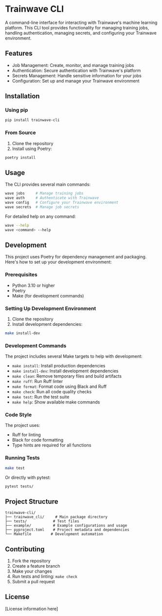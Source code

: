 # Trainwave CLI

A command-line interface for interacting with Trainwave's machine learning platform. This CLI tool provides functionality for managing training jobs, handling authentication, managing secrets, and configuring your Trainwave environment.

## Features

- Job Management: Create, monitor, and manage training jobs
- Authentication: Secure authentication with Trainwave's platform
- Secrets Management: Handle sensitive information for your jobs
- Configuration: Set up and manage your Trainwave environment

## Installation

### Using pip

```bash
pip install trainwave-cli
```

### From Source

1. Clone the repository
2. Install using Poetry:

```bash
poetry install
```

## Usage

The CLI provides several main commands:

```bash
wave jobs     # Manage training jobs
wave auth     # Authenticate with Trainwave
wave config   # Configure your Trainwave environment
wave secrets  # Manage job secrets
```

For detailed help on any command:

```bash
wave --help
wave <command> --help
```

## Development

This project uses Poetry for dependency management and packaging. Here's how to set up your development environment:

### Prerequisites

- Python 3.10 or higher
- Poetry
- Make (for development commands)

### Setting Up Development Environment

1. Clone the repository
2. Install development dependencies:

```bash
make install-dev
```

### Development Commands

The project includes several Make targets to help with development:

- `make install`: Install production dependencies
- `make install-dev`: Install development dependencies
- `make clean`: Remove temporary files and build artifacts
- `make ruff`: Run Ruff linter
- `make format`: Format code using Black and Ruff
- `make check`: Run all code quality checks
- `make test`: Run the test suite
- `make help`: Show available make commands

### Code Style

The project uses:

- Ruff for linting
- Black for code formatting
- Type hints are required for all functions

### Running Tests

```bash
make test
```

Or directly with pytest:

```bash
pytest tests/
```

## Project Structure

```
trainwave-cli/
├── trainwave_cli/     # Main package directory
├── tests/            # Test files
├── example/          # Example configurations and usage
├── pyproject.toml    # Project metadata and dependencies
└── Makefile         # Development automation
```

## Contributing

1. Fork the repository
2. Create a feature branch
3. Make your changes
4. Run tests and linting: `make check`
5. Submit a pull request

## License

[License information here]
